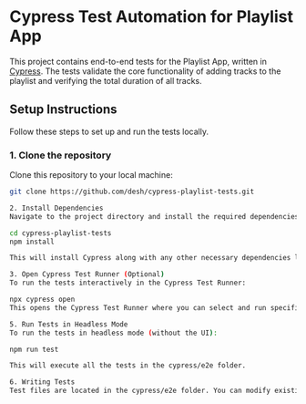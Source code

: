 # Cypress Test Automation for Playlist App

This project contains end-to-end tests for the Playlist App, written in [Cypress](https://www.cypress.io/). The tests validate the core functionality of adding tracks to the playlist and verifying the total duration of all tracks.

## Setup Instructions

Follow these steps to set up and run the tests locally.

### 1. Clone the repository

Clone this repository to your local machine:

```bash
git clone https://github.com/desh/cypress-playlist-tests.git

2. Install Dependencies
Navigate to the project directory and install the required dependencies:

cd cypress-playlist-tests
npm install

This will install Cypress along with any other necessary dependencies listed in the package.json.

3. Open Cypress Test Runner (Optional)
To run the tests interactively in the Cypress Test Runner:

npx cypress open
This opens the Cypress Test Runner where you can select and run specific tests interactively.

5. Run Tests in Headless Mode
To run the tests in headless mode (without the UI):

npm run test

This will execute all the tests in the cypress/e2e folder.

6. Writing Tests
Test files are located in the cypress/e2e folder. You can modify existing tests or create new ones to suit your needs.
